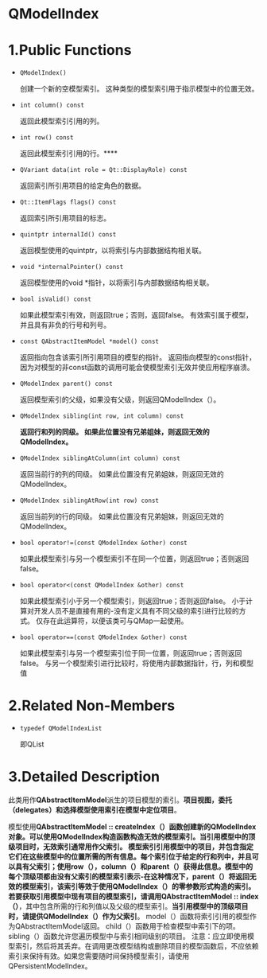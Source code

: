 # QModelIndex

# 1.Public Functions

- `QModelIndex()`

  创建一个新的空模型索引。 这种类型的模型索引用于指示模型中的位置无效。

- `int column() const`

  返回此模型索引引用的列。

- `int row() const`

  返回此模型索引引用的行。****

- `QVariant data(int role = Qt::DisplayRole) const`

  返回索引所引用项目的给定角色的数据。

- `Qt::ItemFlags flags() const`

  返回索引所引用项目的标志。

- `quintptr internalId() const`

  返回模型使用的quintptr，以将索引与内部数据结构相关联。

- `void *internalPointer() const`

  返回模型使用的void *指针，以将索引与内部数据结构相关联。

- `bool isValid() const`

  如果此模型索引有效，则返回true；否则，返回false。
  有效索引属于模型，并且具有非负的行号和列号。

- `const QAbstractItemModel *model() const`

  返回指向包含该索引所引用项目的模型的指针。
  返回指向模型的const指针，因为对模型的非const函数的调用可能会使模型索引无效并使应用程序崩溃。

- `QModelIndex parent() const`

  返回模型索引的父级，如果没有父级，则返回QModelIndex（）。

- `QModelIndex sibling(int row, int column) const`

  **返回行和列的同级。 如果此位置没有兄弟姐妹，则返回无效的QModelIndex。**

- `QModelIndex siblingAtColumn(int column) const`

  返回当前行的列的同级。 如果此位置没有兄弟姐妹，则返回无效的QModelIndex。

- `QModelIndex siblingAtRow(int row) const`

  返回当前列的行的同级。 如果此位置没有兄弟姐妹，则返回无效的QModelIndex。

- `bool operator!=(const QModelIndex &other) const`

  如果此模型索引与另一个模型索引不在同一个位置，则返回true；否则返回false。

- `bool operator<(const QModelIndex &other) const`

  如果此模型索引小于另一个模型索引，则返回true；否则返回false。
  小于计算对开发人员不是直接有用的-没有定义具有不同父级的索引进行比较的方式。 仅存在此运算符，以便该类可与QMap一起使用。

- `bool operator==(const QModelIndex &other) const`

  如果此模型索引与另一个模型索引位于同一位置，则返回true；否则返回false。
  与另一个模型索引进行比较时，将使用内部数据指针，行，列和模型值

# 2.Related Non-Members

- `typedef QModelIndexList`

  即QList <QModelIndex>

# 3.Detailed Description

此类用作**QAbstractItemModel**派生的项目模型的索引。**项目视图，委托（delegates）和选择模型使用索引在模型中定位项目**。

模型使用**QAbstractItemModel :: createIndex（）**函数创建新的QModelIndex对象。可以使用QModelIndex构造函数构造无效的模型索引。当引用模型中的顶级项目时，无效索引通常用作父索引。
模型索引引用模型中的项目，并包含指定它们在这些模型中的位置所需的所有信息。**每个索引位于给定的行和列中，并且可以具有父索引；使用row（），column（）和parent（）获得此信息**。模型中的每个顶级项都由没有父索引的模型索引表示-在这种情况下，parent（）将返回无效的模型索引，该索引等效于使用QModelIndex（）的零参数形式构造的索引。
若要获取引用模型中现有项目的模型索引，请调用**QAbstractItemModel :: index（）**，其中包含所需的行和列值以及父级的模型索引。**当引用模型中的顶级项目时，请提供QModelIndex（）作为父索引**。
model（）函数将索引引用的模型作为QAbstractItemModel返回。 child（）函数用于检查模型中索引下的项。 sibling（）函数允许您遍历模型中与索引相同级别的项目。
注意：应立即使用模型索引，然后将其丢弃。在调用更改模型结构或删除项目的模型函数后，不应依赖索引来保持有效。如果您需要随时间保持模型索引，请使用QPersistentModelIndex。

